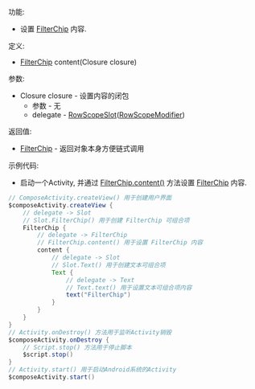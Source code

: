 功能:

+ 设置 [FilterChip](/API/UI/Compose/Widget/FilterChip/README.md) 内容.

定义:

+ [FilterChip](/API/UI/Compose/Widget/FilterChip/README.md) content(Closure closure)

参数:

+ Closure closure - 设置内容的闭包
    + 参数 - 无
    + delegate -
      [RowScopeSlot](/API/UI/Compose/Slot/RowScopeSlot/README.md)([RowScopeModifier](/API/UI/Compose/Modifier/RowScopeModifier/README.md))

返回值:

+ [FilterChip](/API/UI/Compose/Widget/FilterChip/README.md) - 返回对象本身方便链式调用

示例代码:

+ 启动一个Activity, 并通过 [FilterChip.content()](/API/UI/Compose/Widget/FilterChip/README.md?id=content)
  方法设置 [FilterChip](/API/UI/Compose/Widget/FilterChip/README.md) 内容.

```groovy
// ComposeActivity.createView() 用于创建用户界面
$composeActivity.createView {
    // delegate -> Slot
    // Slot.FilterChip() 用于创建 FilterChip 可组合项
    FilterChip {
        // delegate -> FilterChip
        // FilterChip.content() 用于设置 FilterChip 内容
        content {
            // delegate -> Slot
            // Slot.Text() 用于创建文本可组合项
            Text {
                // delegate -> Text
                // Text.text() 用于设置文本可组合项内容
                text("FilterChip")
            }
        }
    }
}
// Activity.onDestroy() 方法用于监听Activity销毁
$composeActivity.onDestroy {
    // Script.stop() 方法用于停止脚本
    $script.stop()
}
// Activity.start() 用于启动Android系统的Activity
$composeActivity.start()
```